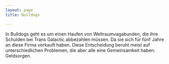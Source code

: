```yaml
---
layout: page 
title: Bulldogs

---
```


In Bulldogs geht es um einen Haufen von
Weltraumvagabunden, die ihre Schulden bei
Trans Galactic abbezahlen müssen. Da sie sich
für fünf Jahre an diese Firma verkauft haben.
Diese Entscheidung beruht meist auf unterschiedlichen
Problemen, die aber alle eine Gemeinsamkeit haben: Geldsorgen.
